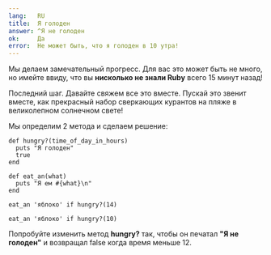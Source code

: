 ```yaml
---
lang:   RU
title:  Я голоден
answer: ^Я не голоден
ok:     Да
error:  Не может быть, что я голоден в 10 утра!
---
```


Мы делаем замечательный прогресс. Для вас это может быть не много, но имейте
ввиду, что вы __нисколько не знали Ruby__ всего 15 минут назад!

Последний шаг. Давайте свяжем все это вместе. Пускай это звенит вместе, как
прекрасный набор сверкающих курантов на пляже в великолепном солнечном свете!

Мы определим 2 метода и сделаем решение:

    def hungry?(time_of_day_in_hours)
      puts "Я голоден"
      true
    end

    def eat_an(what)
      puts "Я ем #{what}\n"
    end

    eat_an 'яблоко' if hungry?(14)

    eat_an 'яблоко' if hungry?(10)

Попробуйте изменить  метод __hungry?__ так, чтобы он печатал __"Я не голоден"__
и возвращал false когда время меньше 12.
